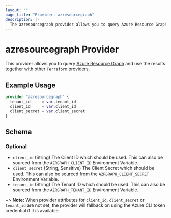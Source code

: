 ```yaml
---
layout: ""
page_title: "Provider: azresourcegraph"
description: |-
  The azresourcegraph provider allows you to query Azure Resource Graph.
---
```


# azresourcegraph Provider

This provider allows you to query [Azure Resource Graph](https://docs.microsoft.com/en-us/azure/governance/resource-graph/overview)
and use the results together with other `Terraform` providers.

## Example Usage

```terraform
provider "azresourcegraph" {
  tenant_id     = var.tenant_id
  client_id     = var.client_id
  client_secret = var.client_secret
}
```

<!-- schema generated by tfplugindocs -->
## Schema

### Optional

- `client_id` (String) The Client ID which should be used. This can also be sourced from the `AZRGRAPH_CLIENT_ID` Environment Variable.
- `client_secret` (String, Sensitive) The Client Secret which should be used. This can also be sourced from the `AZRGRAPH_CLIENT_SECRET` Environment Variable.
- `tenant_id` (String) The Tenant ID which should be used. This can also be sourced from the `AZRGRAPH_TENANT_ID` Environment Variable.

~> **Note:** When provider attributes for `client_id`, `client_secret` or `tenant_id` are not set, the provider will fallback on using the Azure CLI token credential if it is available.